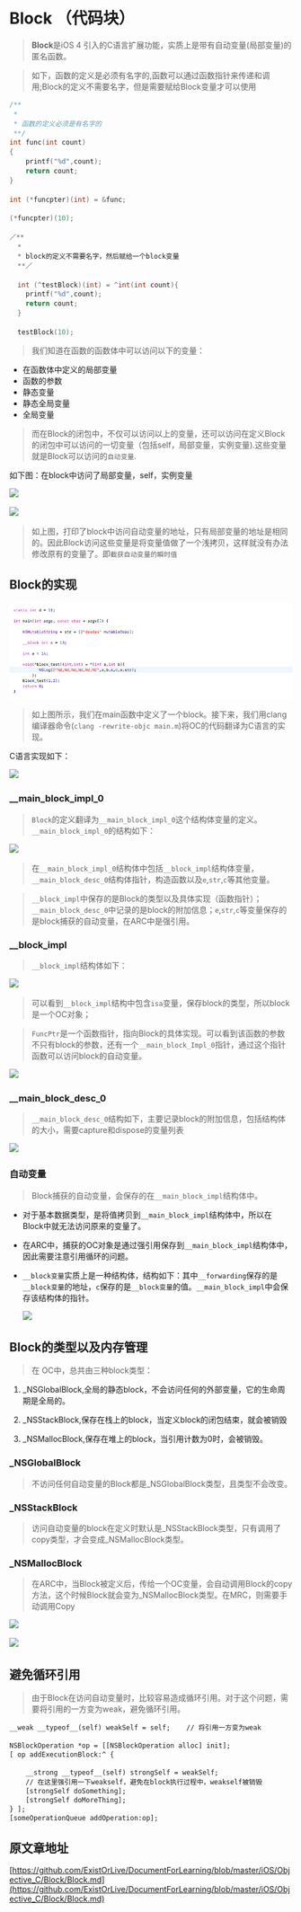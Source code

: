 # Block （代码块）

> **Block**是iOS 4 引入的C语言扩展功能，实质上是带有自动变量(局部变量)的匿名函数。

> 如下，函数的定义是必须有名字的,函数可以通过函数指针来传递和调用;Block的定义不需要名字，但是需要赋给Block变量才可以使用

```c
/**
 *
 * 函数的定义必须是有名字的
 **/
int func(int count)
{
    printf("%d",count);
    return count;
}

int (*funcpter)(int) = &func;

(*funcpter)(10);

／**
  *
  * block的定义不需要名字，然后赋给一个block变量
  **／

  int (^testBlock)(int) = ^int(int count){
    printf("%d",count);
    return count;
  }

  testBlock(10);


```

> 我们知道在函数的函数体中可以访问以下的变量：

- 在函数体中定义的局部变量 
- 函数的参数
- 静态变量
- 静态全局变量 
- 全局变量

> 而在Block的闭包中，不仅可以访问以上的变量，还可以访问在定义Block的闭包中可以访问的一切变量（包括self，局部变量，实例变量).这些变量就是Block可以访问的`自动变量`. 

如下图：在block中访问了局部变量，self，实例变量

![][1]

![][2]

> 如上图，打印了block中访问自动变量的地址，只有局部变量的地址是相同的。因此Block访问这些变量是将变量值做了一个浅拷贝，这样就没有办法修改原有的变量了。即`截获自动变量的瞬时值`

## Block的实现

![block_实现1][3]

> 如上图所示，我们在main函数中定义了一个block。接下来，我们用clang编译器命令(`clang -rewrite-objc main.m`)将OC的代码翻译为C语言的实现。

C语言实现如下：

![][4]

### __main_block_impl_0

> `Block`的定义翻译为`__main_block_impl_0`这个结构体变量的定义。`__main_block_impl_0`的结构如下：

![][5]

> 在`__main_block_impl_0`结构体中包括`__block_impl`结构体变量，`__main_block_desc_0`结构体指针，构造函数以及`e`,`str`,`c`等其他变量。

>`__block_impl`中保存的是Block的类型以及具体实现（函数指针）；`__main_block_desc_0`中记录的是block的附加信息；`e`,`str`,`c`等变量保存的是block捕获的自动变量，在ARC中是强引用。

### __block_impl

> `__block_impl`结构体如下：

![][7]

> 可以看到`__block_impl`结构中包含`isa`变量，保存block的类型，所以block是一个OC对象；

>`FuncPtr`是一个函数指针，指向Block的具体实现。可以看到该函数的参数不只有block的参数，还有一个`__main_block_Impl_0`指针，通过这个指针函数可以访问block的自动变量。

![][6]

### __main_block_desc_0

> `__main_block_desc_0`结构如下，主要记录block的附加信息，包括结构体的大小，需要capture和dispose的变量列表

![][8]

### 自动变量

> Block捕获的自动变量，会保存的在`__main_block_impl`结构体中。

- 对于基本数据类型，是将值拷贝到`__main_block_impl`结构体中，所以在Block中就无法访问原来的变量了。

- 在ARC中，捕获的OC对象是通过强引用保存到`__main_block_impl`结构体中，因此需要注意引用循环的问题。

- `__block变量`实质上是一种结构体，结构如下：其中`__forwarding`保存的是`__block变量`的地址，`c`保存的是`__block变量`的值。`__main_block_impl`中会保存该结构体的指针。

   ![][9]


## Block的类型以及内存管理

> 在 OC中，总共由三种block类型：

1. _NSGlobalBlock,全局的静态block，不会访问任何的外部变量，它的生命周期是全局的。

2. _NSStackBlock,保存在栈上的block，当定义block的闭包结束，就会被销毁

3. _NSMallocBlock,保存在堆上的block，当引用计数为0时，会被销毁。

### _NSGlobalBlock

> 不访问任何自动变量的Block都是_NSGlobalBlock类型，且类型不会改变。

### _NSStackBlock

> 访问自动变量的block在定义时默认是_NSStackBlock类型，只有调用了copy类型，才会变成_NSMallocBlock类型。

### _NSMallocBlock

> 在ARC中，当Block被定义后，传给一个OC变量，会自动调用Block的copy方法，这个时候Block就会变为_NSMallocBlock类型。在MRC，则需要手动调用Copy

![][10]

![][11]

## 避免循环引用

> 由于Block在访问自动变量时，比较容易造成循环引用。对于这个问题，需要将引用的一方变为weak，避免循环引用。

```objc
__weak __typeof__(self) weakSelf = self;    // 将引用一方变为weak

NSBlockOperation *op = [[NSBlockOperation alloc] init];
[ op addExecutionBlock:^ {

    __strong __typeof__(self) strongSelf = weakSelf;
    // 在这里强引用一下weakself，避免在block执行过程中，weakself被销毁
    [strongSelf doSomething];
    [strongSelf doMoreThing];
} ];
[someOperationQueue addOperation:op];

```

## 原文章地址

[https://github.com/ExistOrLive/DocumentForLearning/blob/master/iOS/Objective_C/Block/Block.md](https://github.com/ExistOrLive/DocumentForLearning/blob/master/iOS/Objective_C/Block/Block.md)







[1]:pic/test.png
[2]:pic/result.png
[3]:pic/block_实现1.png
[4]:pic/block_实现2.png
[5]:pic/block_实现3.png
[6]:pic/block_实现4.png
[7]:pic/block_实现5.png
[8]:pic/block_实现6.png
[9]:pic/block_实现7.png
[10]:pic/Block的类型以及内存管理1.png
[11]:pic/Block的类型以及内存管理2.png

